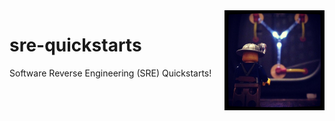<img src="assets/flux-capacitor.png" alt="Flux Capacitor" style="width: 160px;" align="right">

# sre-quickstarts
Software Reverse Engineering (SRE) Quickstarts!
